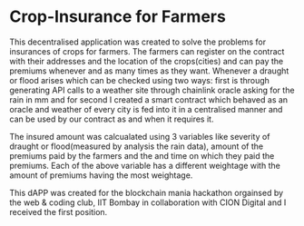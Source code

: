 # Crop-Insurance for Farmers

This decentralised application was created to solve the problems for insurances of crops for farmers.
The farmers can register on the contract with their addresses and the location of the crops(cities) and can pay the premiums whenever and as many times as they want.
Whenever a draught or flood arises which can be checked using two ways: first is through generating API calls to a weather site through chainlink oracle
asking for the rain in mm and for second I created a smart contract which behaved as an oracle and weather of every city is fed into it in a centralised manner
and can be used by our contract as and when it requires it. 

The insured amount was calcualated using 3 variables like severity of draught or flood(measured by analysis the rain data), 
amount of the premiums paid by the farmers and the and time on which they paid the premiums. Each of the above variable has a different weightage with the amount of premiums having the most weightage.

This dAPP was created for the blockchain mania hackathon orgainsed by the web & coding club, IIT Bombay in collaboration with CION Digital and I received the first position.
